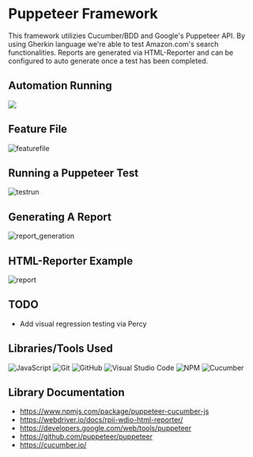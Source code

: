 # Puppeteer Framework
This framework utilizies Cucumber/BDD and Google's Puppeteer API. By using Gherkin language we're able to test Amazon.com's search functionalities. Reports are generated via HTML-Reporter and can be configured to auto generate once a test has been completed. 

## Automation Running 
![](https://thumbs.gfycat.com/ShyVagueBalloonfish-size_restricted.gif)

## Feature File 
![featurefile](https://i.imgur.com/Ie2957w.png)

## Running a Puppeteer Test
![testrun](https://i.imgur.com/8zSujWj.png)

## Generating A Report
![report_generation](https://i.imgur.com/O2DxW85.png)

## HTML-Reporter Example
![report](https://i.imgur.com/kzqLd7a.png)

## TODO
- Add visual regression testing via Percy

## Libraries/Tools Used
![JavaScript](https://img.shields.io/badge/javascript-%23323330.svg?style=for-the-badge&logo=javascript&logoColor=%23F7DF1E)
![Git](https://img.shields.io/badge/git-%23F05033.svg?style=for-the-badge&logo=git&logoColor=white)
![GitHub](https://img.shields.io/badge/github-%23121011.svg?style=for-the-badge&logo=github&logoColor=white)
![Visual Studio Code](https://img.shields.io/badge/Visual%20Studio%20Code-0078d7.svg?style=for-the-badge&logo=visual-studio-code&logoColor=white)
![NPM](https://img.shields.io/badge/NPM-%23000000.svg?style=for-the-badge&logo=npm&logoColor=white)
![Cucumber](https://badgen.net/badge/puppeteer/cucumber/green?icon=chrome)

## Library Documentation
* https://www.npmjs.com/package/puppeteer-cucumber-js
* https://webdriver.io/docs/rpii-wdio-html-reporter/
* https://developers.google.com/web/tools/puppeteer
* https://github.com/puppeteer/puppeteer
* https://cucumber.io/
